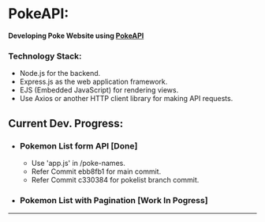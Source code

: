 # PokeAPI:

**Developing Poke Website using [PokeAPI](https://pokeapi.co/api/v2/pokemon)**  

### Technology Stack:
- Node.js for the backend.
- Express.js as the web application framework.
- EJS (Embedded JavaScript) for rendering views.
- Use Axios or another HTTP client library for making API requests.

## Current Dev. Progress:

- ### Pokemon List form API [Done]
    - Use 'app.js' in /poke-names.
    - Refer Commit ebb8fb1 for main commit.
    - Refer Commit c330384 for pokelist branch commit.
- ### Pokemon List with Pagination [Work In Pogress]  

---
